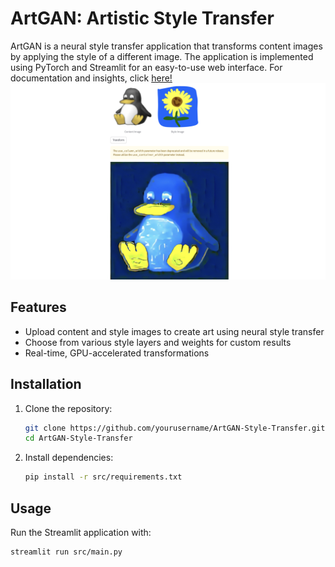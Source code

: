 # ArtGAN: Artistic Style Transfer

ArtGAN is a neural style transfer application that transforms content images by applying the style of a different image. The application is implemented using PyTorch and Streamlit for an easy-to-use web interface. For documentation and insights, click <a href = "[https://www.linkedin.com/in/lok-to-ho-a78178330/](https://shawngabriel.github.io/portfolio/portfolio-1/)">here!</a>
<br/>
<img src='/sample/Web.png'>

## Features
- Upload content and style images to create art using neural style transfer
- Choose from various style layers and weights for custom results
- Real-time, GPU-accelerated transformations

## Installation
1. Clone the repository:
    ```bash
    git clone https://github.com/yourusername/ArtGAN-Style-Transfer.git
    cd ArtGAN-Style-Transfer
    ```
2. Install dependencies:
    ```bash
    pip install -r src/requirements.txt
    ```
## Usage
Run the Streamlit application with:
```bash
streamlit run src/main.py
